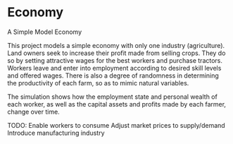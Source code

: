 Economy
======

A Simple Model Economy

This project models a simple economy with only one industry (agriculture). Land owners seek to increase their profit made from selling crops. They do so by setting attractive wages for the best workers and purchase tractors. Workers leave and enter into employment according to desired skill levels and offered wages. There is also a degree of randomness in determining the productivity of each farm, so as to mimic natural variables.

The simulation shows how the employment state and personal wealth of each worker, as well as the capital assets and profits made by each farmer, change over time.

TODO:
    Enable workers to consume
    Adjust market prices to supply/demand
    Introduce manufacturing industry
